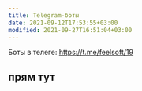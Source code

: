 ```yaml
---
title: Telegram-боты
date: 2021-09-12T17:53:55+03:00
modified: 2021-09-27T16:51:04+03:00
---
```


Боты в телеге: <https://t.me/feelsoft/19>

## прям тут
<script async src="https://telegram.org/js/telegram-widget.js?15" data-telegram-post="FeelSoft/16" data-width="100%"></script>
